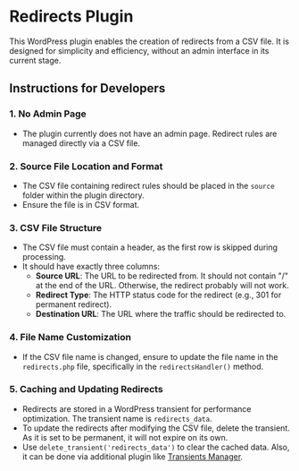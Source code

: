 # Redirects Plugin

This WordPress plugin enables the creation of redirects from a CSV file. It is designed for simplicity and efficiency, without an admin interface in its current stage.

## Instructions for Developers

### 1. No Admin Page
- The plugin currently does not have an admin page. Redirect rules are managed directly via a CSV file.

### 2. Source File Location and Format
- The CSV file containing redirect rules should be placed in the `source` folder within the plugin directory.
- Ensure the file is in CSV format.

### 3. CSV File Structure
- The CSV file must contain a header, as the first row is skipped during processing.
- It should have exactly three columns:
    - **Source URL**: The URL to be redirected from. It should not contain "/" at the end of the URL. Otherwise, the redirect probably will not work.
    - **Redirect Type**: The HTTP status code for the redirect (e.g., 301 for permanent redirect).
    - **Destination URL**: The URL where the traffic should be redirected to.

### 4. File Name Customization
- If the CSV file name is changed, ensure to update the file name in the `redirects.php` file, specifically in the `redirectsHandler()` method.

### 5. Caching and Updating Redirects
- Redirects are stored in a WordPress transient for performance optimization. The transient name is `redirects_data`.
- To update the redirects after modifying the CSV file, delete the transient. As it is set to be permanent, it will not expire on its own.
- Use `delete_transient('redirects_data')` to clear the cached data. Also, it can be done via additional plugin like [Transients Manager](https://wordpress.org/plugins/transients-manager/).